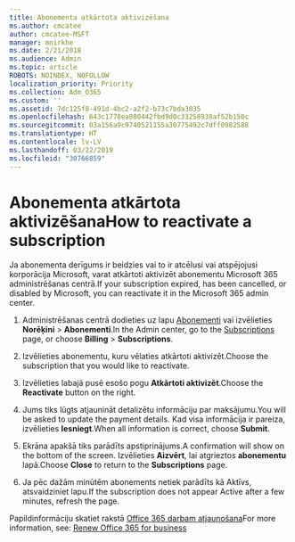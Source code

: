 ```yaml
---
title: Abonementa atkārtota aktivizēšana
ms.author: cmcatee
author: cmcatee-MSFT
manager: mnirkhe
ms.date: 2/21/2018
ms.audience: Admin
ms.topic: article
ROBOTS: NOINDEX, NOFOLLOW
localization_priority: Priority
ms.collection: Adm_O365
ms.custom: ''
ms.assetid: 7dc125f8-491d-4bc2-a2f2-b73c7bda3035
ms.openlocfilehash: 643c1778ea080442fbd9d0c33258938af52b150c
ms.sourcegitcommit: 03a156a9c9740521155a30775492c7dff0982588
ms.translationtype: HT
ms.contentlocale: lv-LV
ms.lasthandoff: 03/22/2019
ms.locfileid: "30766859"
---
```

# <a name="how-to-reactivate-a-subscription"></a><span data-ttu-id="6c392-102">Abonementa atkārtota aktivizēšana</span><span class="sxs-lookup"><span data-stu-id="6c392-102">How to reactivate a subscription</span></span>

<span data-ttu-id="6c392-103">Ja abonementa derīgums ir beidzies vai to ir atcēlusi vai atspējojusi korporācija Microsoft, varat atkārtoti aktivizēt abonementu Microsoft 365 administrēšanas centrā.</span><span class="sxs-lookup"><span data-stu-id="6c392-103">If your subscription expired, has been cancelled, or disabled by Microsoft, you can reactivate it in the Microsoft 365 admin center.</span></span>
  
1. <span data-ttu-id="6c392-104">Administrēšanas centrā dodieties uz lapu [Abonementi](https://go.microsoft.com/fwlink/p/?linkid=842054) vai izvēlieties **Norēķini** \> **Abonementi**.</span><span class="sxs-lookup"><span data-stu-id="6c392-104">In the Admin center, go to the [Subscriptions](https://go.microsoft.com/fwlink/p/?linkid=842054) page, or choose **Billing** \> **Subscriptions**.</span></span>
    
2. <span data-ttu-id="6c392-105">Izvēlieties abonementu, kuru vēlaties atkārtoti aktivizēt.</span><span class="sxs-lookup"><span data-stu-id="6c392-105">Choose the subscription that you would like to reactivate.</span></span>
    
3. <span data-ttu-id="6c392-106">Izvēlieties labajā pusē esošo pogu **Atkārtoti aktivizēt**.</span><span class="sxs-lookup"><span data-stu-id="6c392-106">Choose the **Reactivate** button on the right.</span></span> 
    
4. <span data-ttu-id="6c392-107">Jums tiks lūgts atjaunināt detalizētu informāciju par maksājumu.</span><span class="sxs-lookup"><span data-stu-id="6c392-107">You will be asked to update the payment details.</span></span> <span data-ttu-id="6c392-108">Kad visa informācija ir pareiza, izvēlieties **Iesniegt**.</span><span class="sxs-lookup"><span data-stu-id="6c392-108">When all information is correct, choose **Submit**.</span></span>
    
5. <span data-ttu-id="6c392-109">Ekrāna apakšā tiks parādīts apstiprinājums.</span><span class="sxs-lookup"><span data-stu-id="6c392-109">A confirmation will show on the bottom of the screen.</span></span> <span data-ttu-id="6c392-110">Izvēlieties **Aizvērt**, lai atgrieztos **abonementu** lapā.</span><span class="sxs-lookup"><span data-stu-id="6c392-110">Choose **Close** to return to the **Subscriptions** page.</span></span> 
    
6. <span data-ttu-id="6c392-111">Ja pēc dažām minūtēm abonements netiek parādīts kā Aktīvs, atsvaidziniet lapu.</span><span class="sxs-lookup"><span data-stu-id="6c392-111">If the subscription does not appear Active after a few minutes, refresh the page.</span></span>
    
<span data-ttu-id="6c392-112">Papildinformāciju skatiet rakstā [Office 365 darbam atjaunošana](https://support.office.com/article/8d83b530-f4ca-47f6-a666-e5791cbacc7e)</span><span class="sxs-lookup"><span data-stu-id="6c392-112">For more information, see: [Renew Office 365 for business](https://support.office.com/article/8d83b530-f4ca-47f6-a666-e5791cbacc7e)</span></span>
  

